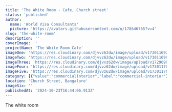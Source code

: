 ```yaml
---
title: 'The White Room - Cafe, Church street'
status: 'published'
author:
  name: 'World Visa Consultants'
  picture: 'https://avatars.githubusercontent.com/u/178646765?v=4'
slug: 'the-white-room'
description: ''
coverImage: ''
projectName: 'The White Room Cafe'
imageOne: 'https://res.cloudinary.com/djvvz62dw/image/upload/v1730116924/greywall/projects/The%20White%20Room/img-1711-67191f07d12e9_pjwhru.webp'
imageTwo: 'https://res.cloudinary.com/djvvz62dw/image/upload/v1730116997/greywall/projects/The%20White%20Room/img-1712-67191f07dfa3b_oz6yrj.webp'
imageThree: 'https://res.cloudinary.com/djvvz62dw/image/upload/v1729699795/greywall/projects/The%20White%20Room/img-1761-67191f3120852_kpfhxi.webp'
imageFour: 'https://res.cloudinary.com/djvvz62dw/image/upload/v1730117040/greywall/projects/The%20White%20Room/img-1725-67191f1bc5bbc_tziz0e.webp'
imageFive: 'https://res.cloudinary.com/djvvz62dw/image/upload/v1730117075/greywall/projects/The%20White%20Room/img-1753-67191f2ff0f6b_wjtlnq.webp'
category: [{"value":"commercialInterior","label":"commercial-interior"}]
location: 'Church Street, Bangalore'
imageSix: ''
publishedAt: '2024-10-23T16:44:06.913Z'
---
```


The white room